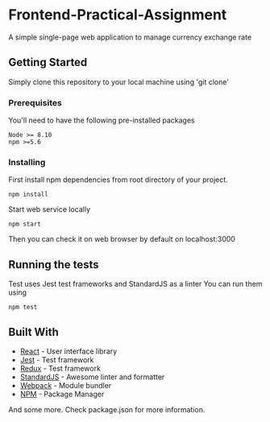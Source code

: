 # Frontend-Practical-Assignment
A simple single-page web application to manage currency exchange rate
## Getting Started

Simply clone this repository to your local machine using 'git clone'

### Prerequisites

You'll need to have the following pre-installed packages

```
Node >= 8.10
npm >=5.6
```

### Installing

First install npm dependencies from root directory of your project.

```
npm install
```

Start web service locally
```
npm start
```

Then you can check it on web browser by default on localhost:3000

## Running the tests
Test uses Jest test frameworks and StandardJS as a linter You can run them using

```
npm test
```

## Built With

* [React](http://www.dropwizard.io/1.0.2/docs/) - User interface library
* [Jest](https://facebook.github.io/jest/) - Test framework
* [Redux](https://redux.js.org/) - Test framework
* [StandardJS](https://standardjs.com/) - Awesome linter and formatter
* [Webpack](https://webpack.js.org/) - Module bundler
* [NPM](https://www.npmjs.com/) - Package Manager

And some more. Check package.json for more information.